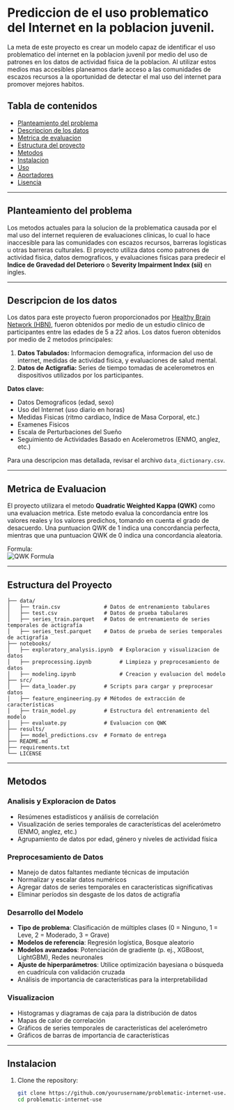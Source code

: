 # Prediccion de el uso problematico del Internet en la poblacion juvenil.

La meta de este proyecto es crear un modelo capaz de identificar el uso problematico del internet en la poblacion juvenil por medio del uso de patrones en los datos de actividad fisica de la poblacion. Al utilizar estos medios mas accesibles planeamos darle acceso a las comunidades de escazos recursos a la oportunidad de detectar el mal uso del internet para promover mejores habitos.

## Tabla de contenidos
- [Planteamiento del problema](#planteamiento-del-problema)
- [Descripcion de los datos](#descripcion-del-dataset)
- [Metrica de evaluacion](#metrica-de-evaluacion)
- [Estructura del proyecto](#estructura-del-proyecto)
- [Metodos](#metodos)
- [Instalacion](#instalacion)
- [Uso](#uso)
- [Aportadores](#aportadores)
- [Lisencia](#lisencia)

---

## Planteamiento del problema

Los metodos actuales para la solucion de la problematica causada por el mal uso del internet requieren de evaluaciones clinicas, lo cual lo hace inaccesible para las comunidades con escazos recursos, barreras logisticas u otras barreras culturales. El proyecto utiliza datos como patrones de actividad fisica, datos demograficos, y evaluaciones fisicas para predecir el **Indice de Gravedad del Deterioro** o **Severity Impairment Index (sii)** en ingles.

---

## Descripcion de los datos

Los datos para este proyecto fueron proporcionados por [Healthy Brain Network (HBN)](https://healthybrainnetwork.org/), fueron obtenidos por medio de un estudio clinico de participantes entre las edades de 5 a 22 años. Los datos fueron obtenidos por medio de 2 metodos principales:

1. **Datos Tabulados:** Informacion demografica, informacion del uso de internet, medidas de actividad fisica, y evaluaciones de salud mental.
2. **Datos de Actigrafia:** Series de tiempo tomadas de acelerometros en dispositivos utilizados por los participantes.


**Datos clave:**
- Datos Demograficos (edad, sexo)
- Uso del Internet (uso diario en horas)
- Medidas Fisicas (ritmo cardiaco, Indice de Masa Corporal, etc.)
- Examenes Fisicos
- Escala de Perturbaciones del Sueño
- Seguimiento de Actividades Basado en Acelerometros (ENMO, anglez, etc.)

Para una descripcion mas detallada, revisar el archivo `data_dictionary.csv`.

---

## Metrica de Evaluacion

El proyecto utilizara el metodo **Quadratic Weighted Kappa (QWK)** como una evaluacion metrica. Este metodo evalua la concordancia entre los valores reales y los valores predichos, tomando en cuenta el grado de desacuerdo. Una puntuacion QWK de 1 indica una concordancia perfecta, mientras que una puntuacion QWK de 0 indica una concordancia aleatoria.

Formula:  
![QWK Formula](https://wikimedia.org/api/rest_v1/media/math/render/svg/a713b5d0b9c523c2589f4d0605e6ea0598c20c2b)

---

## Estructura del Proyecto

```plaintext
├── data/
│   ├── train.csv              # Datos de entrenamiento tabulares
│   ├── test.csv               # Datos de prueba tabulares
│   ├── series_train.parquet   # Datos de entrenamiento de series temporales de actigrafía
│   ├── series_test.parquet    # Datos de prueba de series temporales de actigrafía
├── notebooks/
│   ├── exploratory_analysis.ipynb  # Exploracion y visualizacion de datos
│   ├── preprocessing.ipynb         # Limpieza y preprocesamiento de datos
│   ├── modeling.ipynb              # Creacion y evaluacion del modelo
├── src/
│   ├── data_loader.py         # Scripts para cargar y preprocesar datos
│   ├── feature_engineering.py # Métodos de extracción de características
│   ├── train_model.py         # Estructura del entrenamiento del modelo
│   ├── evaluate.py            # Evaluacion con QWK
├── results/
│   ├── model_predictions.csv  # Formato de entrega
├── README.md
├── requirements.txt
└── LICENSE
```


---

## Metodos

### Analisis y Exploracion de Datos
- Resúmenes estadísticos y análisis de correlación
- Visualización de series temporales de características del acelerómetro (ENMO, anglez, etc.)
- Agrupamiento de datos por edad, género y niveles de actividad física

### Preprocesamiento de Datos
- Manejo de datos faltantes mediante técnicas de imputación
- Normalizar y escalar datos numéricos
- Agregar datos de series temporales en características significativas
- Eliminar períodos sin desgaste de los datos de actigrafía

### Desarrollo del Modelo
- **Tipo de problema**: Clasificación de múltiples clases (0 = Ninguno, 1 = Leve, 2 = Moderado, 3 = Grave)
- **Modelos de referencia**: Regresión logística, Bosque aleatorio
- **Modelos avanzados**: Potenciación de gradiente (p. ej., XGBoost, LightGBM), Redes neuronales
- **Ajuste de hiperparámetros**: Utilice optimización bayesiana o búsqueda en cuadrícula con validación cruzada
- Análisis de importancia de características para la interpretabilidad

### Visualizacion
- Histogramas y diagramas de caja para la distribución de datos
- Mapas de calor de correlación
- Gráficos de series temporales de características del acelerómetro
- Gráficos de barras de importancia de características

---

## Instalacion

1. Clone the repository:
   ```bash
   git clone https://github.com/yourusername/problematic-internet-use.git
   cd problematic-internet-use
